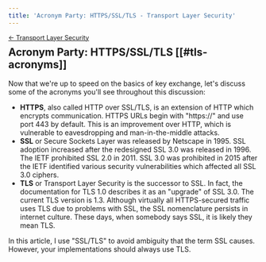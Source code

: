 ```yaml
---
title: 'Acronym Party: HTTPS/SSL/TLS - Transport Layer Security'
---
```


<div style="font-size: 0.9em; margin-bottom: -20px;"><a href="/books/api-security/tls/">&larr; Transport Layer Security</a></div>

## Acronym Party: HTTPS/SSL/TLS [[#tls-acronyms]]

Now that we're up to speed on the basics of key exchange, let's discuss some of the acronyms you'll see throughout this discussion:

* **HTTPS**, also called HTTP over SSL/TLS, is an extension of HTTP which encrypts communication. HTTPS URLs begin with "https://" and use port 443 by default. This is an improvement over HTTP, which is vulnerable to eavesdropping and man-in-the-middle attacks.
* **SSL** or Secure Sockets Layer was released by Netscape in 1995. SSL adoption increased after the redesigned SSL 3.0 was released in 1996. The IETF prohibited SSL 2.0 in 2011. SSL 3.0 was prohibited in 2015 after the IETF identified various security vulnerabilities which affected all SSL 3.0 ciphers.
* **TLS** or Transport Layer Security is the successor to SSL. In fact, the documentation for TLS 1.0 describes it as an "upgrade" of SSL 3.0. The current TLS version is 1.3. Although virtually all HTTPS-secured traffic uses TLS due to problems with SSL, the SSL nomenclature persists in internet culture. These days, when somebody says SSL, it is likely they mean TLS.

In this article, I use "SSL/TLS" to avoid ambiguity that the term SSL causes. However, your implementations should always use TLS.
